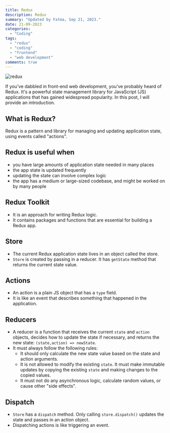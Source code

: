 ```yaml
---
title: Redux
description: Redux
summary: "Updated by Fatma, Sep 21, 2023."
date: 21-09-2023
categories:
  - "Coding"
tags:
  - "redux"
  - "coding"
  - "frontend"
  - "web development"
comments: true
---
```


![redux](/img/redux.png)

If you've dabbled in front-end web development, you've probably heard of Redux. It's a powerful state management library for JavaScript (JS) applications that has gained widespread popularity. In this post, I will provide an introduction.

## What is Redux?

Redux is a pattern and library for managing and updating application state, using events called "actions".

## Redux is useful when

- you have large amounts of application state needed in many places
- the app state is updated frequently
- updating the state can involve complex logic
- the app has a medium or large-sized codebase, and might be worked on by many people

## Redux Toolkit

- It is an approach for writing Redux logic.
- It contains packages and functions that are essential for building a Redux app.

## Store

- The current Redux application state lives in an object called the store.
- `Store` is created by passing in a reducer. It has `getState` method that returns the current state value.

## Actions

- An action is a plain JS object that has a `type` field.
- It is like an event that describes something that happened in the application.

## Reducers

- A reducer is a function that receives the current `state` and `action` objects, decides how to update the state if necessary, and returns the new state: `(state,action) => newState`.
- It must always follow the following rules:
  - It should only calculate the new state value based on the state and action arguments.
  - It is not allowed to modify the existing `state`. It must make immutable updates by copying the existing `state` and making changes to the copied values.
  - It must not do any asynchronous logic, calculate random values, or cause other "side effects".

## Dispatch

- `Store` has a `dispatch` method. Only calling `store.dispatch()` updates the state and passes in an action object.
- Dispatching actions is like triggering an event.
